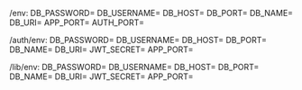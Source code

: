 /env:
DB_PASSWORD=
DB_USERNAME=
DB_HOST=
DB_PORT=
DB_NAME=
DB_URI=
APP_PORT=
AUTH_PORT=

/auth/env:
DB_PASSWORD=
DB_USERNAME=
DB_HOST=
DB_PORT=
DB_NAME=
DB_URI=
JWT_SECRET=
APP_PORT=

/lib/env:
DB_PASSWORD=
DB_USERNAME=
DB_HOST=
DB_PORT=
DB_NAME=
DB_URI=
JWT_SECRET=
APP_PORT=
